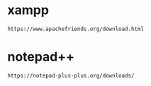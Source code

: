 # xampp
```
https://www.apachefriends.org/download.html

```
# notepad++
```
https://notepad-plus-plus.org/downloads/

```
